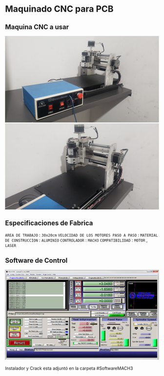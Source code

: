 # Maquinado CNC para PCB

## Maquina CNC a usar

![](img/20230127_203457.jpg)
![](img/20230127_203516.jpg)

## Especificaciones de Fabrica

``AREA DE TRABAJO`` : ``30x20cm``
``VELOCIDAD DE LOS MOTORES PASO A PASO`` : 
``MATERIAL DE CONSTRUCCION`` : ``ALUMINIO``
``CONTROLADOR`` : ``MACH3`` 
``COMPATIBILIDAD`` : ``MOTOR`` , ``LASER`` 

## Software de Control

![](img/Mach3-Screen.jpg)

Instalador y Crack esta adjuntó en la carpeta #SoftwareMACH3


